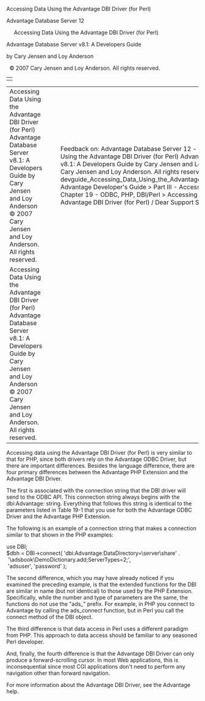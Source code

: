 Accessing Data Using the Advantage DBI Driver (for Perl)




Advantage Database Server 12  

     Accessing Data Using the Advantage DBI Driver (for Perl)

Advantage Database Server v8.1: A Developers Guide

by Cary Jensen and Loy Anderson

  © 2007 Cary Jensen and Loy Anderson. All rights reserved.

|  |
| --- |
|  |

|  |  |  |  |  |
| --- | --- | --- | --- | --- |
| Accessing Data Using the Advantage DBI Driver (for Perl)  Advantage Database Server v8.1: A Developers Guide  by Cary Jensen and Loy Anderson    © 2007 Cary Jensen and Loy Anderson. All rights reserved. |  |  | Feedback on: Advantage Database Server 12 -      Accessing Data Using the Advantage DBI Driver (for Perl) Advantage Database Server v8.1: A Developers Guide by Cary Jensen and Loy Anderson     2007 Cary Jensen and Loy Anderson. All rights reserved. devguide\_Accessing\_Data\_Using\_the\_Advantage\_DBI\_Driver\_for\_Perl\_ Advantage Developer's Guide > Part III - Accessing Advantage Data > Chapter 19 - ODBC, PHP, DBI/Perl > Accessing Data Using the Advantage DBI Driver (for Perl) / Dear Support Staff, |  |
| Accessing Data Using the Advantage DBI Driver (for Perl)  Advantage Database Server v8.1: A Developers Guide  by Cary Jensen and Loy Anderson    © 2007 Cary Jensen and Loy Anderson. All rights reserved. |  |  |  |  |

Accessing data using the Advantage DBI Driver (for Perl) is very similar to that for PHP, since both drivers rely on the Advantage ODBC Driver, but there are important differences. Besides the language difference, there are four primary differences between the Advantage PHP Extension and the Advantage DBI Driver.

The first is associated with the connection string that the DBI driver will send to the ODBC API. This connection string always begins with the dbi:Advantage: string. Everything that follows this string is identical to the parameters listed in Table 19-1 that you use for both the Advantage ODBC Driver and the Advantage PHP Extension.

The following is an example of a connection string that makes a connection similar to that shown in the PHP examples:

use DBI;  
$dbh = DBI->connect( 'dbi:Advantage:DataDirectory=\\server\share' .  
  '\adsbook\DemoDictionary.add;ServerTypes=2;',   
  'adsuser', 'password' );

The second difference, which you may have already noticed if you examined the preceding example, is that the extended functions for the DBI are similar in name (but not identical) to those used by the PHP Extension. Specifically, while the number and type of parameters are the same, the functions do not use the "ads\_" prefix. For example, in PHP you connect to Advantage by calling the ads\_connect function, but in Perl you call the connect method of the DBI object.

The third difference is that data access in Perl uses a different paradigm from PHP. This approach to data access should be familiar to any seasoned Perl developer.

And, finally, the fourth difference is that the Advantage DBI Driver can only produce a forward-scrolling cursor. In most Web applications, this is inconsequential since most CGI applications don't need to perform any navigation other than forward navigation.

For more information about the Advantage DBI Driver, see the Advantage help.
